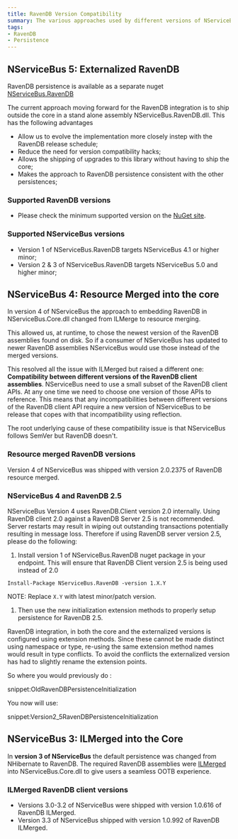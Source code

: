 ```yaml
---
title: RavenDB Version Compatibility 
summary: The various approaches used by different versions of NServiceBus when integrating with RavenDB
tags:
- RavenDB
- Persistence
---
```


## NServiceBus 5: Externalized RavenDB

RavenDB persistence is available as a separate nuget [NServiceBus.RavenDB](https://www.nuget.org/packages/NServiceBus.RavenDB)

The current approach moving forward for the RavenDB integration is to ship outside the core in a stand alone assembly NServiceBus.RavenDB.dll. This has the following advantages

 * Allow us to evolve the implementation more closely instep with the RavenDB release schedule;
 * Reduce the need for version compatibility hacks;
 * Allows the shipping of upgrades to this library without having to ship the core; 
 * Makes the approach to RavenDB persistence consistent with the other persistences; 


### Supported RavenDB versions 

 * Please check the minimum supported version on the [NuGet site](https://www.nuget.org/packages/NServiceBus.RavenDB).


### Supported NServiceBus versions

 * Version 1 of NServiceBus.RavenDB targets NServiceBus 4.1 or higher minor;
 * Version 2 & 3 of NServiceBus.RavenDB targets NServiceBus 5.0 and higher minor;

## NServiceBus 4: Resource Merged into the core

In version 4 of NServiceBus the approach to embedding RavenDB in NServiceBus.Core.dll changed from ILMerge to resource merging. 

This allowed us, at runtime, to chose the newest version of the RavenDB assemblies found on disk. So if a consumer of NServiceBus has updated to newer RavenDB assemblies NServiceBus would use those instead of the merged versions. 

This resolved all the issue with ILMerged but raised a different one:  **Compatibility between different versions of the RavenDB client assemblies**. NServiceBus need to use a small subset of the RavenDB client APIs. At any one time we need to choose one version of those APIs to reference. This means that any incompatibilities between different versions of the RavenDB client API require a new version of NServiceBus to be release that copes with that incompatibility using reflection.  

The root underlying cause of these compatibility issue is that NServiceBus follows SemVer but RavenDB doesn't.


### Resource merged RavenDB versions 

Version 4 of NServiceBus was shipped with version 2.0.2375 of RavenDB resource merged.


### NServiceBus 4 and RavenDB 2.5

NServiceBus Version 4 uses RavenDB.Client version 2.0 internally. Using RavenDB client 2.0 against a RavenDB Server 2.5 is not recommended. Server restarts may result in wiping out outstanding transactions potentially resulting in message loss. Therefore if using RavenDB server version 2.5, please do the following:

1. Install version 1 of NServiceBus.RavenDB nuget package in your endpoint. This will ensure that RavenDB Client version 2.5 is being used instead of 2.0
```
Install-Package NServiceBus.RavenDB -version 1.X.Y
```
NOTE: Replace `X.Y` with latest minor/patch version.
1. Then use the new initialization extension methods to properly setup persistence for RavenDB 2.5.

RavenDB integration, in both the core and the externalized versions is configured using extension methods. Since these cannot be made distinct using namespace or type,  re-using the same extension method names would result in type conflicts. To avoid the conflicts the externalized version has had to slightly rename the extension points.

So where you would previously do :

snippet:OldRavenDBPersistenceInitialization

You now will use:

snippet:Version2_5RavenDBPersistenceInitialization


## NServiceBus 3: ILMerged into the Core 

In **version 3 of NServiceBus** the default persistence was changed from NHibernate to RavenDB. The required RavenDB assemblies were [ILMerged](http://research.microsoft.com/en-us/people/mbarnett/ilmerge.aspx) into NServiceBus.Core.dll to give users a seamless OOTB experience.


### ILMerged RavenDB client versions 

* Versions 3.0-3.2 of NServiceBus were shipped with version 1.0.616 of RavenDB ILMerged.
* Version 3.3 of NServiceBus shipped with version 1.0.992 of RavenDB ILMerged.
